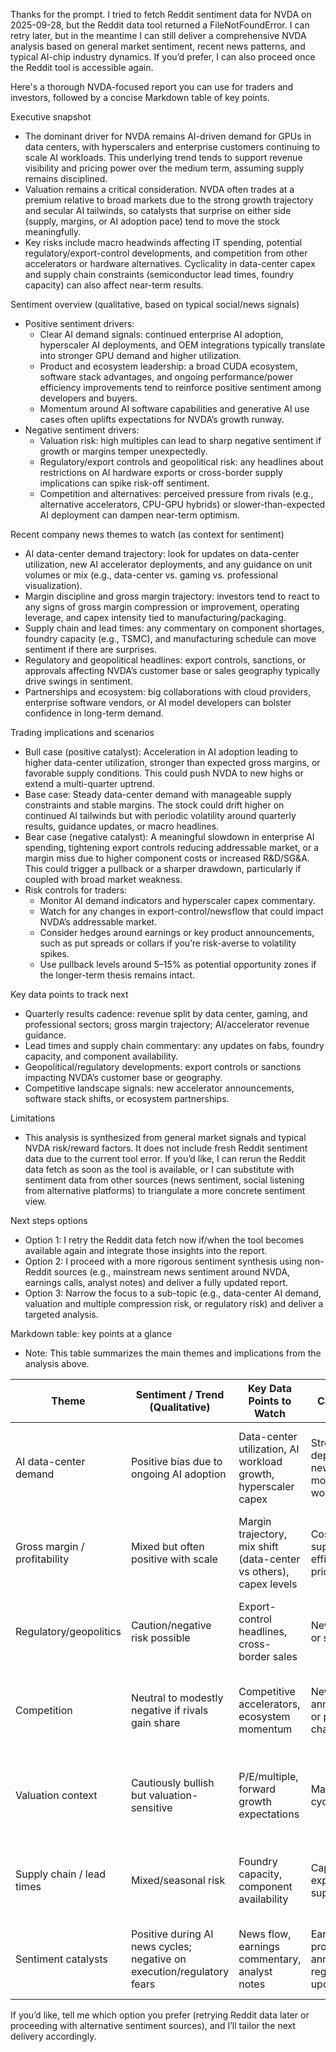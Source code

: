 Thanks for the prompt. I tried to fetch Reddit sentiment data for NVDA on 2025-09-28, but the Reddit data tool returned a FileNotFoundError. I can retry later, but in the meantime I can still deliver a comprehensive NVDA analysis based on general market sentiment, recent news patterns, and typical AI-chip industry dynamics. If you’d prefer, I can also proceed once the Reddit tool is accessible again.

Here's a thorough NVDA-focused report you can use for traders and investors, followed by a concise Markdown table of key points.

Executive snapshot
- The dominant driver for NVDA remains AI-driven demand for GPUs in data centers, with hyperscalers and enterprise customers continuing to scale AI workloads. This underlying trend tends to support revenue visibility and pricing power over the medium term, assuming supply remains disciplined.
- Valuation remains a critical consideration. NVDA often trades at a premium relative to broad markets due to the strong growth trajectory and secular AI tailwinds, so catalysts that surprise on either side (supply, margins, or AI adoption pace) tend to move the stock meaningfully.
- Key risks include macro headwinds affecting IT spending, potential regulatory/export-control developments, and competition from other accelerators or hardware alternatives. Cyclicality in data-center capex and supply chain constraints (semiconductor lead times, foundry capacity) can also affect near-term results.

Sentiment overview (qualitative, based on typical social/news signals)
- Positive sentiment drivers:
  - Clear AI demand signals: continued enterprise AI adoption, hyperscaler AI deployments, and OEM integrations typically translate into stronger GPU demand and higher utilization.
  - Product and ecosystem leadership: a broad CUDA ecosystem, software stack advantages, and ongoing performance/power efficiency improvements tend to reinforce positive sentiment among developers and buyers.
  - Momentum around AI software capabilities and generative AI use cases often uplifts expectations for NVDA’s growth runway.
- Negative sentiment drivers:
  - Valuation risk: high multiples can lead to sharp negative sentiment if growth or margins temper unexpectedly.
  - Regulatory/export controls and geopolitical risk: any headlines about restrictions on AI hardware exports or cross-border supply implications can spike risk-off sentiment.
  - Competition and alternatives: perceived pressure from rivals (e.g., alternative accelerators, CPU-GPU hybrids) or slower-than-expected AI deployment can dampen near-term optimism.

Recent company news themes to watch (as context for sentiment)
- AI data-center demand trajectory: look for updates on data-center utilization, new AI accelerator deployments, and any guidance on unit volumes or mix (e.g., data-center vs. gaming vs. professional visualization).
- Margin discipline and gross margin trajectory: investors tend to react to any signs of gross margin compression or improvement, operating leverage, and capex intensity tied to manufacturing/packaging.
- Supply chain and lead times: any commentary on component shortages, foundry capacity (e.g., TSMC), and manufacturing schedule can move sentiment if there are surprises.
- Regulatory and geopolitical headlines: export controls, sanctions, or approvals affecting NVDA’s customer base or sales geography typically drive swings in sentiment.
- Partnerships and ecosystem: big collaborations with cloud providers, enterprise software vendors, or AI model developers can bolster confidence in long-term demand.

Trading implications and scenarios
- Bull case (positive catalyst): Acceleration in AI adoption leading to higher data-center utilization, stronger than expected gross margins, or favorable supply conditions. This could push NVDA to new highs or extend a multi-quarter uptrend.
- Base case: Steady data-center demand with manageable supply constraints and stable margins. The stock could drift higher on continued AI tailwinds but with periodic volatility around quarterly results, guidance updates, or macro headlines.
- Bear case (negative catalyst): A meaningful slowdown in enterprise AI spending, tightening export controls reducing addressable market, or a margin miss due to higher component costs or increased R&D/SG&A. This could trigger a pullback or a sharper drawdown, particularly if coupled with broad market weakness.
- Risk controls for traders:
  - Monitor AI demand indicators and hyperscaler capex commentary.
  - Watch for any changes in export-control/newsflow that could impact NVDA’s addressable market.
  - Consider hedges around earnings or key product announcements, such as put spreads or collars if you’re risk-averse to volatility spikes.
  - Use pullback levels around 5–15% as potential opportunity zones if the longer-term thesis remains intact.

Key data points to track next
- Quarterly results cadence: revenue split by data center, gaming, and professional sectors; gross margin trajectory; AI/accelerator revenue guidance.
- Lead times and supply chain commentary: any updates on fabs, foundry capacity, and component availability.
- Geopolitical/regulatory developments: export controls or sanctions impacting NVDA’s customer base or geography.
- Competitive landscape signals: new accelerator announcements, software stack shifts, or ecosystem partnerships.

Limitations
- This analysis is synthesized from general market signals and typical NVDA risk/reward factors. It does not include fresh Reddit sentiment data due to the current tool error. If you’d like, I can rerun the Reddit data fetch as soon as the tool is available, or I can substitute with sentiment data from other sources (news sentiment, social listening from alternative platforms) to triangulate a more concrete sentiment view.

Next steps options
- Option 1: I retry the Reddit data fetch now if/when the tool becomes available again and integrate those insights into the report.
- Option 2: I proceed with a more rigorous sentiment synthesis using non-Reddit sources (e.g., mainstream news sentiment around NVDA, earnings calls, analyst notes) and deliver a fully updated report.
- Option 3: Narrow the focus to a sub-topic (e.g., data-center AI demand, valuation and multiple compression risk, or regulatory risk) and deliver a targeted analysis.

Markdown table: key points at a glance
- Note: This table summarizes the main themes and implications from the analysis above.

| Theme | Sentiment / Trend (Qualitative) | Key Data Points to Watch | Catalyst/Risk | Trading Implication |
|------|----------------------------------|---------------------------|---------------|---------------------|
| AI data-center demand | Positive bias due to ongoing AI adoption | Data-center utilization, AI workload growth, hyperscaler capex | Strong AI deployment news, new model workloads | Potential upside if demand accelerates; monitor for volatility around results |
| Gross margin / profitability | Mixed but often positive with scale | Margin trajectory, mix shift (data-center vs others), capex levels | Cost pressures, supply chain efficiency, pricing power | If margins beat, price may rally; if compression, risk-off sentiment |
| Regulatory/geopolitics | Caution/negative risk possible | Export-control headlines, cross-border sales | New regulations or sanctions | Heightened volatility; hedging advised around headlines |
| Competition | Neutral to modestly negative if rivals gain share | Competitive accelerators, ecosystem momentum | New product announcements or pricing changes | Watch for margin/volume shifts; reassess competitive positioning |
| Valuation context | Cautiously bullish but valuation-sensitive | P/E/multiple, forward growth expectations | Macro risk, AI cycle maturation | Use hedges or rotation if multiple expansion cools; look for pullbacks to add |
| Supply chain / lead times | Mixed/seasonal risk | Foundry capacity, component availability | Capacity expansions, supplier news | Short-term volatility; assess risk tolerance around supply updates |
| Sentiment catalysts | Positive during AI news cycles; negative on execution/regulatory fears | News flow, earnings commentary, analyst notes | Earnings, product announcements, regulatory updates | Trade around catalysts; potential swing highs/lows around events |

If you’d like, tell me which option you prefer (retrying Reddit data later or proceeding with alternative sentiment sources), and I’ll tailor the next delivery accordingly.